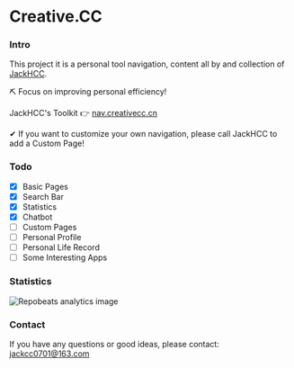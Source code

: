 Creative.CC
===
### Intro
This project it is a personal tool navigation, content all by and collection of [JackHCC](https://github.com/JackHCC).

⛏ Focus on improving personal efficiency!

JackHCC's Toolkit 👉 [nav.creativecc.cn](https://nav.creativecc.cn)

✔ If you want to customize your own navigation, please call JackHCC to add a Custom Page!


### Todo
- [x] Basic Pages
- [x] Search Bar
- [x] Statistics
- [x] Chatbot   
- [ ] Custom Pages
- [ ] Personal Profile
- [ ] Personal Life Record 
- [ ] Some Interesting Apps

### Statistics
![](https://repobeats.axiom.co/api/embed/45a4ccf7fb54f999964d8d7b66a719a7b9dddaae.svg "Repobeats analytics image")

### Contact

If you have any questions or good ideas, please contact: jackcc0701@163.com

[comment]: <> (### Display)

[comment]: <> (![]&#40;./assets/images/nav.creativecc.cn_cn_index.html.png&#41;)
